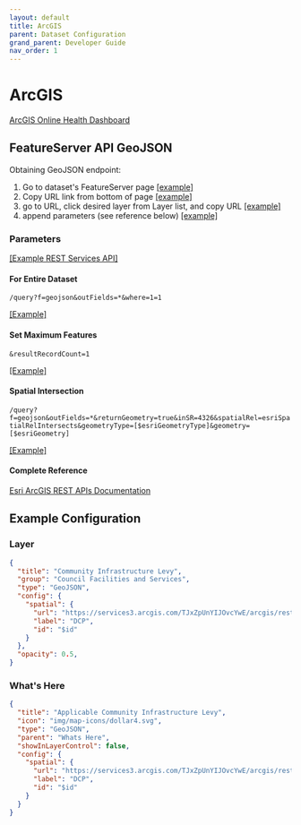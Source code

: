 ```yaml
---
layout: default
title: ArcGIS
parent: Dataset Configuration
grand_parent: Developer Guide
nav_order: 1
---
```


# ArcGIS

[ArcGIS Online Health Dashboard](https://status.arcgis.com/)

## FeatureServer API GeoJSON

Obtaining GeoJSON endpoint:

1. Go to dataset's FeatureServer page [[example]](https://www.arcgis.com/home/item.html?id=203951d814374494af36437e19767cbf)
2. Copy URL link from bottom of page [[example]](https://services3.arcgis.com/TJxZpUnYIJOvcYwE/arcgis/rest/services/CILZones/FeatureServer)
3. go to URL, click desired layer from Layer list, and copy URL [[example]](https://services3.arcgis.com/TJxZpUnYIJOvcYwE/ArcGIS/rest/services/CILZones/FeatureServer/0)
4. append parameters (see reference below) [[example]](https://services3.arcgis.com/TJxZpUnYIJOvcYwE/arcgis/rest/services/CILZones/FeatureServer/0/query?f=geojson&outFields=*&where=1=1)

### Parameters

[[Example REST Services API]](https://services3.arcgis.com/TJxZpUnYIJOvcYwE/arcgis/rest/services/CILZones/FeatureServer/0/query?f=html&outFields=*&where=1=1)

#### For Entire Dataset

`/query?f=geojson&outFields=*&where=1=1`

[[Example]](https://services3.arcgis.com/TJxZpUnYIJOvcYwE/arcgis/rest/services/CILZones/FeatureServer/0/query?f=geojson&outFields=*&where=1=1)

#### Set Maximum Features

`&resultRecordCount=1`

[[Example]](https://services3.arcgis.com/TJxZpUnYIJOvcYwE/arcgis/rest/services/CILZones/FeatureServer/0/query?f=geojson&outFields=*&resultRecordCount=1&where=1=1)
#### Spatial Intersection

`/query?f=geojson&outFields=*&returnGeometry=true&inSR=4326&spatialRel=esriSpatialRelIntersects&geometryType=[$esriGeometryType]&geometry=[$esriGeometry]`

[[Example]](https://services3.arcgis.com/TJxZpUnYIJOvcYwE/arcgis/rest/services/CILZones/FeatureServer/0/query?f=geojson&outFields=*&returnGeometry=true&inSR=4326&spatialRel=esriSpatialRelIntersects&geometryType=[$esriGeometryType]&geometry=[$esriGeometry])

#### Complete Reference

[Esri ArcGIS REST APIs Documentation](https://developers.arcgis.com/rest/services-reference/enterprise/query-feature-service-layer-.htm)

## Example Configuration

### Layer

```json
{
  "title": "Community Infrastructure Levy",
  "group": "Council Facilities and Services",
  "type": "GeoJSON",
  "config": {
    "spatial": {
      "url": "https://services3.arcgis.com/TJxZpUnYIJOvcYwE/arcgis/rest/services/CILZones/FeatureServer/0/query?f=geojson&outFields=*&where=1=1",
      "label": "DCP",
      "id": "$id"
    }
  },
  "opacity": 0.5,
}
```

### What's Here

```json
{
  "title": "Applicable Community Infrastructure Levy",
  "icon": "img/map-icons/dollar4.svg",
  "type": "GeoJSON",
  "parent": "Whats Here",
  "showInLayerControl": false,
  "config": {
    "spatial": {
      "url": "https://services3.arcgis.com/TJxZpUnYIJOvcYwE/arcgis/rest/services/CILZones/FeatureServer/0/query?f=geojson&outFields=*&returnGeometry=true&inSR=4326&spatialRel=esriSpatialRelIntersects&geometryType=[$esriGeometryType]&geometry=[$esriGeometry]",
      "label": "DCP",
      "id": "$id"
    }
  }
}
```
